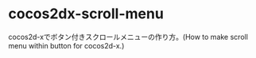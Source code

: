 cocos2dx-scroll-menu
====================

cocos2d-xでボタン付きスクロールメニューの作り方。(How to make scroll menu within button for cocos2d-x.)
